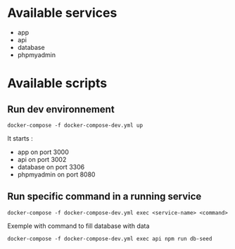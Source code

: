 # Available services
- app
- api
- database
- phpmyadmin
# Available scripts
## Run dev environnement

````
docker-compose -f docker-compose-dev.yml up
````

It starts : 
- app on port 3000
- api on port 3002
- database on port 3306
- phpmyadmin on port 8080

## Run specific command in a running service
````
docker-compose -f docker-compose-dev.yml exec <service-name> <command>
````

Exemple with command to fill database with data 
````
docker-compose -f docker-compose-dev.yml exec api npm run db-seed
````
